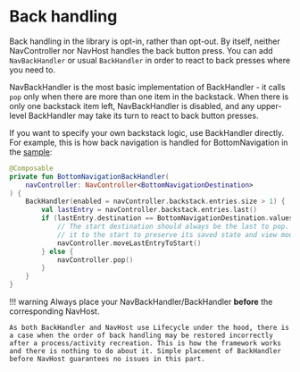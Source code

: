 # Back handling
Back handling in the library is opt-in, rather than opt-out. By itself, neither NavController nor NavHost handles the back button press. You can add `NavBackHandler` or usual `BackHandler` in order to react to back presses where you need to.

NavBackHandler is the most basic implementation of BackHandler - it calls `pop` only when there are more than one item in the backstack. When there is only one backstack item left, NavBackHandler is disabled, and any upper-level BackHandler may take its turn to react to back button presses.

If you want to specify your own backstack logic, use BackHandler directly. For example, this is how back navigation is handled for BottomNavigation in the [sample](https://github.com/olshevski/compose-navigation-reimagined/blob/main/sample/src/main/kotlin/dev/olshevski/navigation/reimagined/sample/ui/BottomNavigationScreen.kt):

```kotlin
@Composable
private fun BottomNavigationBackHandler(
    navController: NavController<BottomNavigationDestination>
) {
    BackHandler(enabled = navController.backstack.entries.size > 1) {
        val lastEntry = navController.backstack.entries.last()
        if (lastEntry.destination == BottomNavigationDestination.values()[0]) {
            // The start destination should always be the last to pop. We move
            // it to the start to preserve its saved state and view models.
            navController.moveLastEntryToStart()
        } else {
            navController.pop()
        }
    }
}
```

!!! warning
    Always place your NavBackHandler/BackHandler **before** the corresponding NavHost.

    As both BackHandler and NavHost use Lifecycle under the hood, there is a case when the order of back handling may be restored incorrectly after a process/activity recreation. This is how the framework works and there is nothing to do about it. Simple placement of BackHandler before NavHost guarantees no issues in this part.

